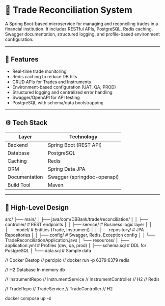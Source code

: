 # 🏦 Trade Reconciliation System

A Spring Boot-based microservice for managing and reconciling trades in a financial institution. It includes RESTful APIs, PostgreSQL, Redis caching, Swagger documentation, structured logging, and profile-based environment configuration.

---

## 📌 Features

- Real-time trade monitoring
- Redis caching to reduce DB hits
- CRUD APIs for Trades and Instruments
- Environment-based configuration (UAT, QA, PROD)
- Structured logging and centralized error handling
- Swagger/OpenAPI for API testing
- PostgreSQL with schema/data bootstrapping

---

## ⚙️ Tech Stack

| Layer          | Technology                  |
|----------------|-----------------------------|
| Backend        | Spring Boot (REST API)      |
| Database       | PostgreSQL                  |
| Caching        | Redis                       |
| ORM            | Spring Data JPA             |
| Documentation  | Swagger (springdoc-openapi) |
| Build Tool     | Maven                       |

---

## 📁 High-Level Design


src/
├── main/
│ ├── java/com/DBBank/trade/reconciliation/
│ │ ├── controller/ # REST endpoints
│ │ ├── service/ # Business logic layer
│ │ ├── model/ # Entities (Trade, Instrument)
│ │ ├── repository/ # JPA Repositories
│ │ ├── config/ # Swagger, Redis, Exception config
│ │ └── TradeReconciliationApplication.java
│ └── resources/
│ ├── application.yml # Profiles (dev, qa, prod)
│ ├── schema.sql # DDL for PostgreSQL
│ └── data.sql # Sample data

// Docker Destop
// percipio
// docker run -p 6379:6379 redis

// H2 Database In memory db

// InstrumentRepo
// InstrumentService
// InstrumentController
// H2
// Redis

// TradeRepo
// TradeService
// TradeController
// H2

docker compose up -d